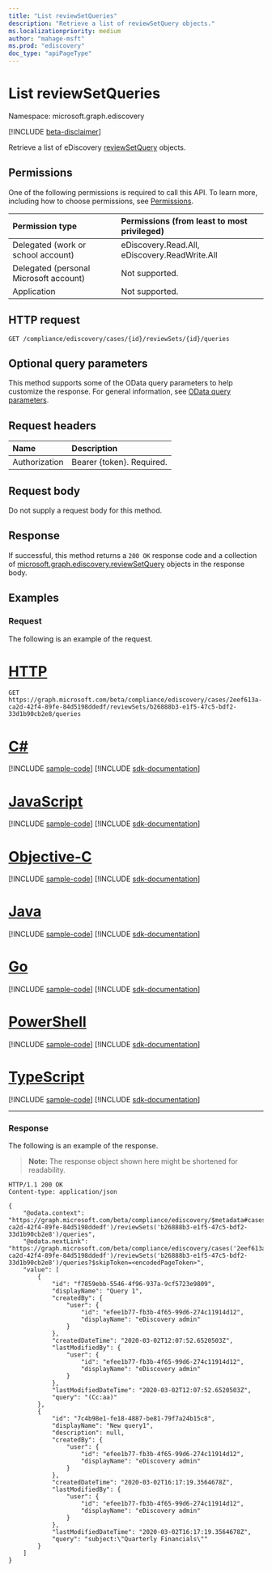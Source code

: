 ```yaml
---
title: "List reviewSetQueries"
description: "Retrieve a list of reviewSetQuery objects."
ms.localizationpriority: medium
author: "mahage-msft"
ms.prod: "ediscovery"
doc_type: "apiPageType"
---
```


# List reviewSetQueries

Namespace: microsoft.graph.ediscovery

[!INCLUDE [beta-disclaimer](../../includes/beta-disclaimer.md)]

Retrieve a list of eDiscovery [reviewSetQuery](../resources/ediscovery-reviewsetquery.md) objects.

## Permissions

One of the following permissions is required to call this API. To learn more, including how to choose permissions, see [Permissions](/graph/permissions-reference).

|Permission type|Permissions (from least to most privileged)|
|:---|:---|
|Delegated (work or school account)|eDiscovery.Read.All, eDiscovery.ReadWrite.All|
|Delegated (personal Microsoft account)|Not supported.|
|Application|Not supported.|

## HTTP request

<!-- { "blockType": "ignored" } -->

```http
GET /compliance/ediscovery/cases/{id}/reviewSets/{id}/queries
```

## Optional query parameters

This method supports some of the OData query parameters to help customize the response. For general information, see [OData query parameters](/graph/query-parameters).

## Request headers

| Name      |Description|
|:----------|:----------|
| Authorization | Bearer {token}. Required. |

## Request body

Do not supply a request body for this method.

## Response

If successful, this method returns a `200 OK` response code and a collection of [microsoft.graph.ediscovery.reviewSetQuery](../resources/ediscovery-reviewsetquery.md) objects in the response body.

## Examples

### Request

The following is an example of the request.

# [HTTP](#tab/http)
<!-- {
  "blockType": "request",
  "name": "list_reviewsetquery"
}-->

```msgraph-interactive
GET https://graph.microsoft.com/beta/compliance/ediscovery/cases/2eef613a-ca2d-42f4-89fe-84d5198ddedf/reviewSets/b26888b3-e1f5-47c5-bdf2-33d1b90cb2e8/queries
```
# [C#](#tab/csharp)
[!INCLUDE [sample-code](../includes/snippets/csharp/list-reviewsetquery-csharp-snippets.md)]
[!INCLUDE [sdk-documentation](../includes/snippets/snippets-sdk-documentation-link.md)]

# [JavaScript](#tab/javascript)
[!INCLUDE [sample-code](../includes/snippets/javascript/list-reviewsetquery-javascript-snippets.md)]
[!INCLUDE [sdk-documentation](../includes/snippets/snippets-sdk-documentation-link.md)]

# [Objective-C](#tab/objc)
[!INCLUDE [sample-code](../includes/snippets/objc/list-reviewsetquery-objc-snippets.md)]
[!INCLUDE [sdk-documentation](../includes/snippets/snippets-sdk-documentation-link.md)]

# [Java](#tab/java)
[!INCLUDE [sample-code](../includes/snippets/java/list-reviewsetquery-java-snippets.md)]
[!INCLUDE [sdk-documentation](../includes/snippets/snippets-sdk-documentation-link.md)]

# [Go](#tab/go)
[!INCLUDE [sample-code](../includes/snippets/go/list-reviewsetquery-go-snippets.md)]
[!INCLUDE [sdk-documentation](../includes/snippets/snippets-sdk-documentation-link.md)]

# [PowerShell](#tab/powershell)
[!INCLUDE [sample-code](../includes/snippets/powershell/list-reviewsetquery-powershell-snippets.md)]
[!INCLUDE [sdk-documentation](../includes/snippets/snippets-sdk-documentation-link.md)]

# [TypeScript](#tab/typescript)
[!INCLUDE [sample-code](../includes/snippets/typescript/list-reviewsetquery-typescript-snippets.md)]
[!INCLUDE [sdk-documentation](../includes/snippets/snippets-sdk-documentation-link.md)]

---


### Response

The following is an example of the response.

> **Note:** The response object shown here might be shortened for readability.

<!-- {
  "blockType": "response",
  "truncated": true,
  "@odata.type": "microsoft.graph.ediscovery.reviewSetQuery",
  "isCollection": true
} -->

```http
HTTP/1.1 200 OK
Content-type: application/json

{
    "@odata.context": "https://graph.microsoft.com/beta/compliance/ediscovery/$metadata#cases('2eef613a-ca2d-42f4-89fe-84d5198ddedf')/reviewSets('b26888b3-e1f5-47c5-bdf2-33d1b90cb2e8')/queries",
    "@odata.nextLink": "https://graph.microsoft.com/beta/compliance/ediscovery/cases('2eef613a-ca2d-42f4-89fe-84d5198ddedf')/reviewSets('b26888b3-e1f5-47c5-bdf2-33d1b90cb2e8')/queries?$skipToken=<encodedPageToken>",
    "value": [
        {
            "id": "f7859ebb-5546-4f96-937a-9cf5723e9809",
            "displayName": "Query 1",
            "createdBy": {
                "user": {
                    "id": "efee1b77-fb3b-4f65-99d6-274c11914d12",
                    "displayName": "eDiscovery admin"
                }
            },
            "createdDateTime": "2020-03-02T12:07:52.6520503Z",
            "lastModifiedBy": {
                "user": {
                    "id": "efee1b77-fb3b-4f65-99d6-274c11914d12",
                    "displayName": "eDiscovery admin"
                }
            },
            "lastModifiedDateTime": "2020-03-02T12:07:52.6520503Z",
            "query": "(Cc:aa)"
        },
        {
            "id": "7c4b98e1-fe18-4887-be81-79f7a24b15c8",
            "displayName": "New query1",
            "description": null,
            "createdBy": {
                "user": {
                    "id": "efee1b77-fb3b-4f65-99d6-274c11914d12",
                    "displayName": "eDiscovery admin"
                }
            },
            "createdDateTime": "2020-03-02T16:17:19.3564678Z",
            "lastModifiedBy": {
                "user": {
                    "id": "efee1b77-fb3b-4f65-99d6-274c11914d12",
                    "displayName": "eDiscovery admin"
                }
            },
            "lastModifiedDateTime": "2020-03-02T16:17:19.3564678Z",
            "query": "subject:\"Quarterly Financials\""
        }
    ]
}
```

<!-- uuid: 16cd6b66-4b1a-43a1-adaf-3a886856ed98
2019-02-04 14:57:30 UTC -->
<!-- {
  "type": "#page.annotation",
  "description": "List queries",
  "keywords": "",
  "section": "documentation",
  "tocPath": ""
}-->


